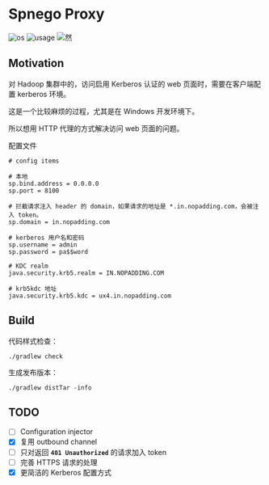 # Spnego Proxy

![os](https://img.shields.io/badge/Os-Linux-yellow)
![usage](https://img.shields.io/badge/Usage-Proxy%20Tool-red) 
![然](https://img.shields.io/badge/%E4%BA%A4%E4%B8%AA-%E6%9C%8B%E5%8F%8B-blue)

## Motivation

对 Hadoop 集群中的，访问启用 Kerberos 认证的 web 页面时，需要在客户端配置 kerberos 环境。

这是一个比较麻烦的过程，尤其是在 Windows 开发环境下。

所以想用 HTTP 代理的方式解决访问 web 页面的问题。

配置文件

````properties
# config items

# 本地
sp.bind.address = 0.0.0.0
sp.port = 8100

# 拦截请求注入 header 的 domain，如果请求的地址是 *.in.nopadding.com，会被注入 token。
sp.domain = in.nopadding.com

# kerberos 用户名和密码
sp.username = admin
sp.password = pa$$word

# KDC realm
java.security.krb5.realm = IN.NOPADDING.COM

# krb5kdc 地址
java.security.krb5.kdc = ux4.in.nopadding.com
````

## Build

代码样式检查：

````shell script
./gradlew check
````

生成发布版本：

````shell script
./gradlew distTar -info
````

## TODO

- [ ] Configuration injector
- [x] 复用 outbound channel
- [ ] 只对返回  **`401 Unauthorized`** 的请求加入 token
- [ ] 完善 HTTPS 请求的处理
- [x] 更简洁的 Kerberos 配置方式
